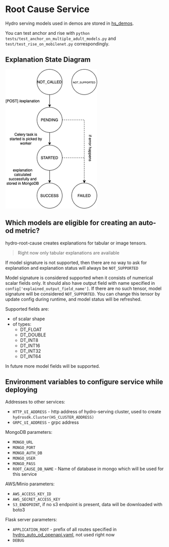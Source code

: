 # Root Cause Service

Hydro serving models used in demos are stored in [hs_demos](hs_demos).

You can test anchor and rise with `python tests/test_anchor_on_multiple_adult_models.py` and `test/test_rise_on_mobilenet.py` correspondingly.  

## Explanation State Diagram
![](docs/root_cause_state_diagram.png)

## Which models are eligible for creating an auto-od metric?
 hydro-root-cause creates explanations for tabular or image tensors.
 > Right now only tabular explanations are available
  
If model signature is not supported, then there are no way to ask for explanation and explanation status will always be `NOT_SUPPORTED`
 
 Model signature is considered supported when it consists of numerical scalar fields only. It should also have output field with name
 specified in `config['explained_output_field_name']`. If there are no such tensor, model signature will be considered `NOT_SUPPORTED`.
 You can change this tensor by update config during runtime, and model status will be refreshed.

 Supported fields are:
 * of scalar shape
 * of types:
    * DT_FLOAT
    * DT_DOUBLE
    * DT_INT8
    * DT_INT16
    * DT_INT32
    * DT_INT64

In future more model fields will be supported.

## Environment variables to configure service while deploying
Addresses to other services:
* `HTTP_UI_ADDRESS` - http address of hydro-serving cluster, used to create `hydrosdk.Cluster(HS_CLUSTER_ADDRESS)`
* `GRPC_UI_ADDRESS` - grpc address

MongoDB parameters:
* `MONGO_URL`
* `MONGO_PORT` 
* `MONGO_AUTH_DB` 
* `MONGO_USER` 
* `MONGO_PASS`
* `ROOT_CAUSE_DB_NAME` - Name of database in mongo which will be used for this service

AWS/Minio parameters:
* `AWS_ACCESS_KEY_ID`
* `AWS_SECRET_ACCESS_KEY`
* `S3_ENDOPOINT`, if no s3 endpoint is present, data will be downloaded with boto3

Flask server parameters:
* `APPLICATION_ROOT` - prefix of all routes specified in [hydro_auto_od_openapi.yaml](hydro-auto-od-openapi.yaml), not used right now
* `DEBUG`